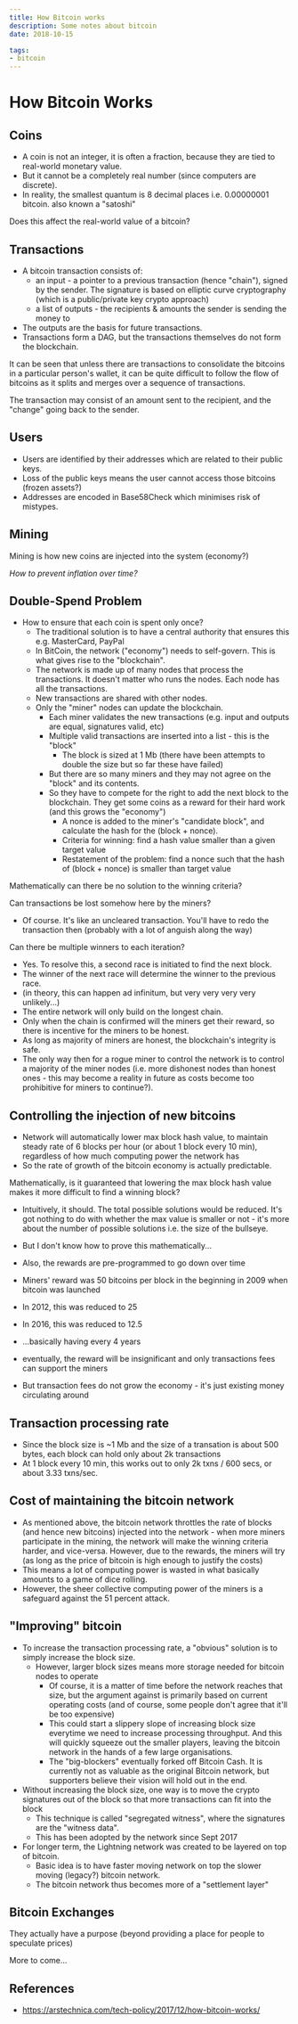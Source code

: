 ```yaml
---
title: How Bitcoin works
description: Some notes about bitcoin
date: 2018-10-15

tags:
- bitcoin
---
```


# How Bitcoin Works

## Coins

* A coin is not an integer, it is often a fraction, because they are tied to real-world monetary value.
* But it cannot be a completely real number (since computers are discrete).
* In reality, the smallest quantum is 8 decimal places i.e. 0.00000001 bitcoin. also known a "satoshi"

Does this affect the real-world value of a bitcoin?

## Transactions

* A bitcoin transaction consists of:
  * an input - a pointer to a previous transaction (hence "chain"), signed by the sender. The signature is based on elliptic curve cryptography (which is a public/private key crypto approach)
  * a list of outputs - the recipients & amounts the sender is sending the money to
* The outputs are the basis for future transactions.
* Transactions form a DAG, but the transactions themselves do not form the blockchain.

It can be seen that unless there are transactions to consolidate the bitcoins in a particular person's wallet, it can be quite difficult to follow the flow of bitcoins as it splits and merges over a sequence of transactions.

The transaction may consist of an amount sent to the recipient, and the "change" going back to the sender.

## Users

* Users are identified by their addresses which are related to their public keys.
* Loss of the public keys means the user cannot access those bitcoins (frozen assets?)
* Addresses are encoded in Base58Check which minimises risk of mistypes.

## Mining

Mining is how new coins are injected into the system (economy?)

*How to prevent inflation over time?*

## Double-Spend Problem

* How to ensure that each coin is spent only once?
  * The traditional solution is to have a central authority that ensures this e.g. MasterCard, PayPal
  * In BitCoin, the network ("economy") needs to self-govern. This is what gives rise to the "blockchain".
  * The network is made up of many nodes that process the transactions. It doesn't matter who runs the nodes. Each node has all the transactions.
  * New transactions are shared with other nodes.
  * Only the "miner" nodes can update the blockchain.
    * Each miner validates the new transactions (e.g. input and outputs are equal, signatures valid, etc)
    * Multiple valid transactions are inserted into a list - this is the "block"
      * The block is sized at 1 Mb (there have been attempts to double the size but so far these have failed)
    * But there are so many miners and they may not agree on the "block" and its contents.
    * So they have to compete for the right to add the next block to the blockchain. They get some coins as a reward for their hard work (and this grows the "economy")
      * A nonce is added to the miner's "candidate block", and calculate the hash for the (block + nonce).
      * Criteria for winning: find a hash value smaller than a given target value
      * Restatement of the problem: find a nonce such that the hash of (block + nonce) is smaller than target value

Mathematically can there be no solution to the winning criteria?

Can transactions be lost somehow here by the miners?

* Of course. It's like an uncleared transaction. You'll have to redo the transaction then (probably with a lot of anguish along the way)

Can there be multiple winners to each iteration?

* Yes. To resolve this, a second race is initiated to find the next block.
* The winner of the next race will determine the winner to the previous race.
* (in theory, this can happen ad infinitum, but very very very very unlikely...)
* The entire network will only build on the longest chain.
* Only when the chain is confirmed will the miners get their reward, so there is incentive for the miners to be honest.
* As long as majority of miners are honest, the blockchain's integrity is safe.
* The only way then for a rogue miner to control the network is to control a majority of the miner nodes (i.e. more dishonest nodes than honest ones - this may become a reality in future as costs become too prohibitive for miners to continue?).

## Controlling the injection of new bitcoins

* Network will automatically lower max block hash value, to maintain steady rate of 6 blocks per hour (or about 1 block every 10 min), regardless of how much computing power the network has
* So the rate of growth of the bitcoin economy is actually predictable.

Mathematically, is it guaranteed that lowering the max block hash value makes it more difficult to find a winning block?

* Intuitively, it should. The total possible solutions would be reduced. It's got nothing to do with whether the max value is smaller or not - it's more about the number of possible solutions i.e. the size of the bullseye.
* But I don't know how to prove this mathematically...

* Also, the rewards are pre-programmed to go down over time
* Miners' reward was 50 bitcoins per block in the beginning in 2009 when bitcoin was launched
* In 2012, this was reduced to 25
* In 2016, this was reduced to 12.5
* ...basically having every 4 years
* eventually, the reward will be insignificant and only transactions fees can support the miners
* But transaction fees do not grow the economy - it's just existing money circulating around

## Transaction processing rate

* Since the block size is ~1 Mb and the size of a transation is about 500 bytes, each block can hold only about 2k transactions
* At 1 block every 10 min, this works out to only 2k txns / 600 secs, or about 3.33 txns/sec.

## Cost of maintaining the bitcoin network

* As mentioned above, the bitcoin network throttles the rate of blocks (and hence new bitcoins) injected into the network - when more miners participate in the mining, the network will make the winning criteria harder, and vice-versa. However, due to the rewards, the miners will try (as long as the price of bitcoin is high enough to justify the costs)
* This means a lot of computing power is wasted in what basically amounts to a game of dice rolling.
* However, the sheer collective computing power of the miners is a safeguard against the 51 percent attack.

## "Improving" bitcoin

* To increase the transaction processing rate, a "obvious" solution is to simply increase the block size.
  * However, larger block sizes means more storage needed for bitcoin nodes to operate
    * Of course, it is a matter of time before the network reaches that size, but the argument against is primarily based on current operating costs (and of course, some people don't agree that it'll be too expensive)
    * This could start a slippery slope of increasing block size everytime we need to increase processing throughput. And this will quickly squeeze out the smaller players, leaving the bitcoin network in the hands of a few large organisations.
    * The "big-blockers" eventually forked off Bitcoin Cash. It is currently not as valuable as the original Bitcoin network, but supporters believe their vision will hold out in the end.
* Without increasing the block size, one way is to move the crypto signatures out of the block so that more transactions can fit into the block
  * This technique is called "segregated witness", where the signatures are the "witness data".
  * This has been adopted by the network since Sept 2017
* For longer term, the Lightning network was created to be layered on top of bitcoin.
  * Basic idea is to have faster moving network on top the slower moving (legacy?) bitcoin network.
  * The bitcoin network thus becomes more of a "settlement layer"

## Bitcoin Exchanges

They actually have a purpose (beyond providing a place for people to speculate prices)

More to come...

## References

* https://arstechnica.com/tech-policy/2017/12/how-bitcoin-works/
